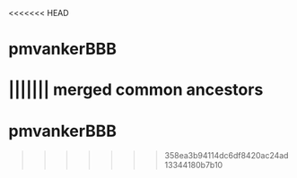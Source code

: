 <<<<<<< HEAD
# pmvankerBBB
||||||| merged common ancestors
=======
# pmvankerBBB
>>>>>>> 358ea3b94114dc6df8420ac24ad13344180b7b10
